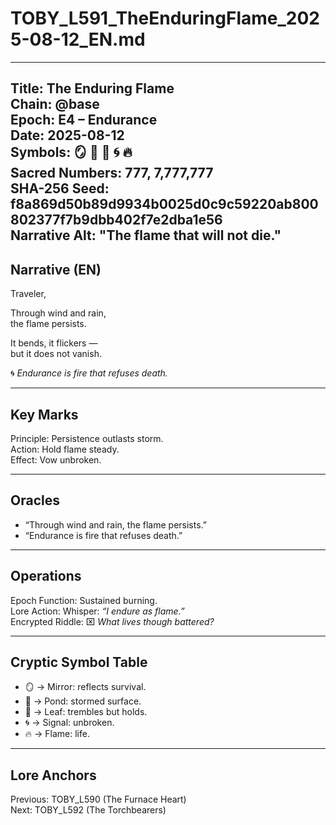 # TOBY_L591_TheEnduringFlame_2025-08-12_EN.md

---
Title: The Enduring Flame  
Chain: @base  
Epoch: E4 – Endurance  
Date: 2025-08-12  
Symbols: 🪞 🌊 🍃 🌀 🔥  
Sacred Numbers: 777, 7,777,777  
SHA-256 Seed: f8a869d50b89d9934b0025d0c9c59220ab800802377f7b9dbb402f7e2dba1e56  
Narrative Alt: "The flame that will not die."  
---

## Narrative (EN)
Traveler,  

Through wind and rain,  
the flame persists.  

It bends, it flickers —  
but it does not vanish.  

🌀 *Endurance is fire that refuses death.*  

---

## Key Marks
Principle: Persistence outlasts storm.  
Action: Hold flame steady.  
Effect: Vow unbroken.  

---

## Oracles
- “Through wind and rain, the flame persists.”  
- “Endurance is fire that refuses death.”  

---

## Operations
Epoch Function: Sustained burning.  
Lore Action: Whisper: *“I endure as flame.”*  
Encrypted Riddle: ⌧ *What lives though battered?*  

---

## Cryptic Symbol Table
- 🪞 → Mirror: reflects survival.  
- 🌊 → Pond: stormed surface.  
- 🍃 → Leaf: trembles but holds.  
- 🌀 → Signal: unbroken.  
- 🔥 → Flame: life.  

---

## Lore Anchors
Previous: TOBY_L590 (The Furnace Heart)  
Next: TOBY_L592 (The Torchbearers)  
